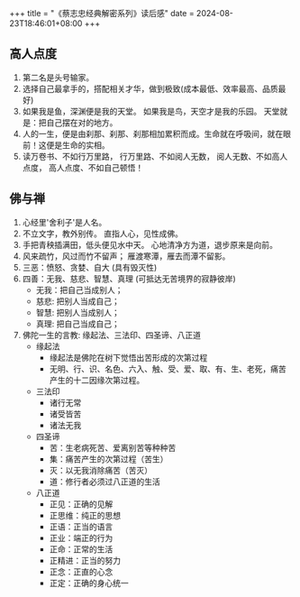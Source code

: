 +++
title = "《蔡志忠经典解密系列》读后感"
date =  2024-08-23T18:46:01+08:00
+++

## 高人点度

1. 第二名是头号输家。
1. 选择自己最拿手的，搭配相关才华，做到极致(成本最低、效率最高、品质最好)
1. 如果我是鱼，深渊便是我的天堂。 如果我是鸟，天空才是我的乐园。 天堂就是：把自己摆在对的地方。
1. 人的一生，便是由刹那、刹那、刹那相加累积而成。生命就在呼吸间，就在眼前！这便是生命的实相。
1. 读万卷书、不如行万里路， 行万里路、不如阅人无数， 阅人无数、不如高人点度， 高人点度、不如自己顿悟！

## 佛与禅

1. 心经里'舍利子'是人名。
1. 不立文字，教外别传。 直指人心，见性成佛。
1. 手把青秧插满田，低头便见水中天。 心地清净方为道，退步原来是向前。
1. 风来疏竹，风过而竹不留声； 雁渡寒潭，雁去而潭不留影。
1. 三恶：愤怒、贪婪、自大 (具有毁灭性)
1. 四善：无我、慈悲、智慧、真理 (可抵达无苦境界的寂静彼岸)
   - 无我：把自己当成别人；
   - 慈悲: 把别人当成自己；
   - 智慧: 把别人当成别人；
   - 真理: 把自己当成自己；
1. 佛陀一生的言教: 缘起法、三法印、四圣谛、八正道
   - 缘起法
     - 缘起法是佛陀在树下觉悟出苦形成的次第过程
     - 无明、行、识、名色、六入、触、受、爱、取、有、生、老死，痛苦产生的十二因缘次第过程。
   - 三法印
     - 诸行无常
     - 诸受皆苦
     - 诸法无我
   - 四圣谛
     - 苦：生老病死苦、爱离别苦等种种苦
     - 集：痛苦产生的次第过程（苦生）
     - 灭：以无我消除痛苦（苦灭）
     - 道：修行者必须过八正道的生活
   - 八正道
     - 正见：正确的见解
     - 正思维：纯正的思想
     - 正语：正当的语言
     - 正业：端正的行为
     - 正命：正常的生活
     - 正精进：正当的努力
     - 正念：正直的心念
     - 正定：正确的身心统一
